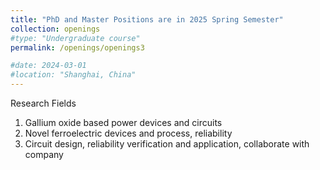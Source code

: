 ```yaml
---
title: "PhD and Master Positions are in 2025 Spring Semester"
collection: openings
#type: "Undergraduate course"
permalink: /openings/openings3

#date: 2024-03-01
#location: "Shanghai, China"
---
```

Research Fields
1.	Gallium oxide based power devices and circuits
2.	Novel ferroelectric devices and process, reliability   
3.	Circuit design, reliability verification and application, collaborate with company


